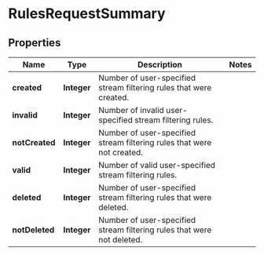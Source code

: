 

# RulesRequestSummary


## Properties

| Name | Type | Description | Notes |
|------------ | ------------- | ------------- | -------------|
|**created** | **Integer** | Number of user-specified stream filtering rules that were created. |  |
|**invalid** | **Integer** | Number of invalid user-specified stream filtering rules. |  |
|**notCreated** | **Integer** | Number of user-specified stream filtering rules that were not created. |  |
|**valid** | **Integer** | Number of valid user-specified stream filtering rules. |  |
|**deleted** | **Integer** | Number of user-specified stream filtering rules that were deleted. |  |
|**notDeleted** | **Integer** | Number of user-specified stream filtering rules that were not deleted. |  |



